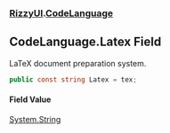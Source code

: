 ### [RizzyUI](RizzyUI 'RizzyUI').[CodeLanguage](RizzyUI.CodeLanguage 'RizzyUI.CodeLanguage')

## CodeLanguage.Latex Field

LaTeX document preparation system.

```csharp
public const string Latex = tex;
```

#### Field Value
[System.String](https://docs.microsoft.com/en-us/dotnet/api/System.String 'System.String')